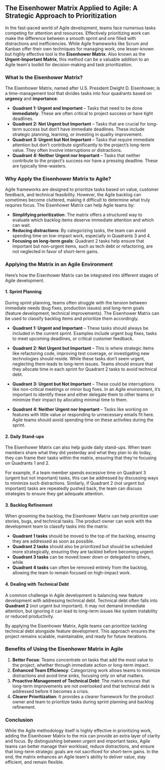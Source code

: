 ## The Eisenhower Matrix Applied to Agile: A Strategic Approach to Prioritization

In the fast-paced world of Agile development, teams face numerous tasks competing for attention and resources. Effectively prioritizing work can make the difference between a smooth sprint and one filled with distractions and inefficiencies. While Agile frameworks like Scrum and Kanban offer their own techniques for managing work, one lesser-known but highly effective tool is the **Eisenhower Matrix**. Also known as the **Urgent-Important Matrix**, this method can be a valuable addition to an Agile team's toolkit for decision-making and task prioritization.

### What Is the Eisenhower Matrix?

The Eisenhower Matrix, named after U.S. President Dwight D. Eisenhower, is a time-management tool that divides tasks into four quadrants based on **urgency** and **importance**:

- **Quadrant 1: Urgent and Important** – Tasks that need to be done **immediately**. These are often critical to project success or have tight deadlines.
- **Quadrant 2: Not Urgent but Important** – Tasks that are crucial for long-term success but don’t have immediate deadlines. These include strategic planning, learning, or investing in quality improvement.
- **Quadrant 3: Urgent but Not Important** – Tasks that require immediate attention but don’t contribute significantly to the project’s long-term value. They often involve interruptions or distractions.
- **Quadrant 4: Neither Urgent nor Important** – Tasks that neither contribute to the project’s success nor have a pressing deadline. These are typically time-wasters.

### Why Apply the Eisenhower Matrix to Agile?

Agile frameworks are designed to prioritize tasks based on value, customer feedback, and technical feasibility. However, the Agile backlog can sometimes become cluttered, making it difficult to determine what truly requires focus. The Eisenhower Matrix can help Agile teams by:

- **Simplifying prioritization**: The matrix offers a structured way to evaluate which backlog items deserve immediate attention and which can wait.
- **Reducing distractions**: By categorizing tasks, the team can avoid spending time on low-impact work, especially in Quadrants 3 and 4.
- **Focusing on long-term goals**: Quadrant 2 tasks help ensure that important but non-urgent items, such as tech debt or refactoring, are not neglected in favor of short-term gains.

### Applying the Matrix in an Agile Environment

Here’s how the Eisenhower Matrix can be integrated into different stages of Agile development.

#### 1. **Sprint Planning**

During sprint planning, teams often struggle with the tension between immediate needs (bug fixes, production issues) and long-term goals (feature development, technical improvements). The Eisenhower Matrix can be used to classify backlog items and prioritize them accordingly.

- **Quadrant 1: Urgent and Important** – These tasks should always be included in the current sprint. Examples include urgent bug fixes, tasks to meet upcoming deadlines, or critical customer feedback.

- **Quadrant 2: Not Urgent but Important** – This is where strategic items like refactoring code, improving test coverage, or investigating new technologies should reside. While these tasks don’t seem urgent, neglecting them leads to long-term issues. Teams should ensure that they allocate time in each sprint for Quadrant 2 tasks to avoid technical debt.

- **Quadrant 3: Urgent but Not Important** – These could be interruptions like non-critical meetings or minor bug fixes. In an Agile environment, it’s important to identify these and either delegate them to other teams or minimize their impact by allocating minimal time to them.

- **Quadrant 4: Neither Urgent nor Important** – Tasks like working on features with little value or responding to unnecessary emails fit here. Agile teams should avoid spending time on these activities during the sprint.

#### 2. **Daily Stand-ups**

The Eisenhower Matrix can also help guide daily stand-ups. When team members share what they did yesterday and what they plan to do today, they can frame their tasks within the matrix, ensuring that they're focusing on Quadrants 1 and 2.

For example, if a team member spends excessive time on Quadrant 3 (urgent but not important) tasks, this can be addressed by discussing ways to minimize such distractions. Similarly, if Quadrant 2 (not urgent but important) tasks are repeatedly pushed back, the team can discuss strategies to ensure they get adequate attention.

#### 3. **Backlog Refinement**

When grooming the backlog, the Eisenhower Matrix can help prioritize user stories, bugs, and technical tasks. The product owner can work with the development team to classify tasks into the matrix:

- **Quadrant 1 tasks** should be moved to the top of the backlog, ensuring they are addressed as soon as possible.
- **Quadrant 2 tasks** should also be prioritized but should be scheduled more strategically, ensuring they are tackled before becoming urgent.
- **Quadrant 3 tasks** can be moved lower down or delegated to others, while
- **Quadrant 4 tasks** can often be removed entirely from the backlog, allowing the team to remain focused on high-impact work.

#### 4. **Dealing with Technical Debt**

A common challenge in Agile development is balancing new feature development with addressing technical debt. Technical debt often falls into **Quadrant 2** (not urgent but important). It may not demand immediate attention, but ignoring it can lead to long-term issues like system instability or reduced productivity.

By applying the Eisenhower Matrix, Agile teams can prioritize tackling technical debt alongside feature development. This approach ensures the project remains scalable, maintainable, and ready for future iterations.

### Benefits of Using the Eisenhower Matrix in Agile

1. **Better Focus**: Teams concentrate on tasks that add the most value to the project, whether through immediate action or long-term impact.
2. **Enhanced Team Efficiency**: Categorizing work allows teams to minimize distractions and avoid time sinks, focusing only on what matters.
3. **Proactive Management of Technical Debt**: The matrix ensures that long-term improvements are not overlooked and that technical debt is addressed before it becomes a crisis.
4. **Clearer Prioritization**: It provides a clearer framework for the product owner and team to prioritize tasks during sprint planning and backlog refinement.

### Conclusion

While the Agile methodology itself is highly effective in prioritizing work, adding the Eisenhower Matrix to the mix can provide an extra layer of clarity and focus. By distinguishing between urgent and important tasks, Agile teams can better manage their workload, reduce distractions, and ensure that long-term strategic goals are not sacrificed for short-term gains. In the end, the matrix enhances an Agile team's ability to deliver value, stay efficient, and remain flexible.